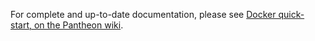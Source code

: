 For complete and up-to-date documentation, please see [Docker quick-start, on the Pantheon wiki](https://github.com/PegaSysEng/pantheon/wiki/Docker-Quickstart).
